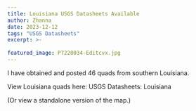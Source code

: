 ```yaml
---
title: Louisiana USGS Datasheets Available
author: Zhanna
date: 2023-12-12
tags: "USGS Datasheets"
excerpt: >-
  
featured_image: P7220034-Editcvx.jpg 
---
```


I have obtained and posted 46 quads from southern Louisiana.

View Louisiana quads here: USGS Datasheets: Louisiana

(Or view a standalone version of the map.)